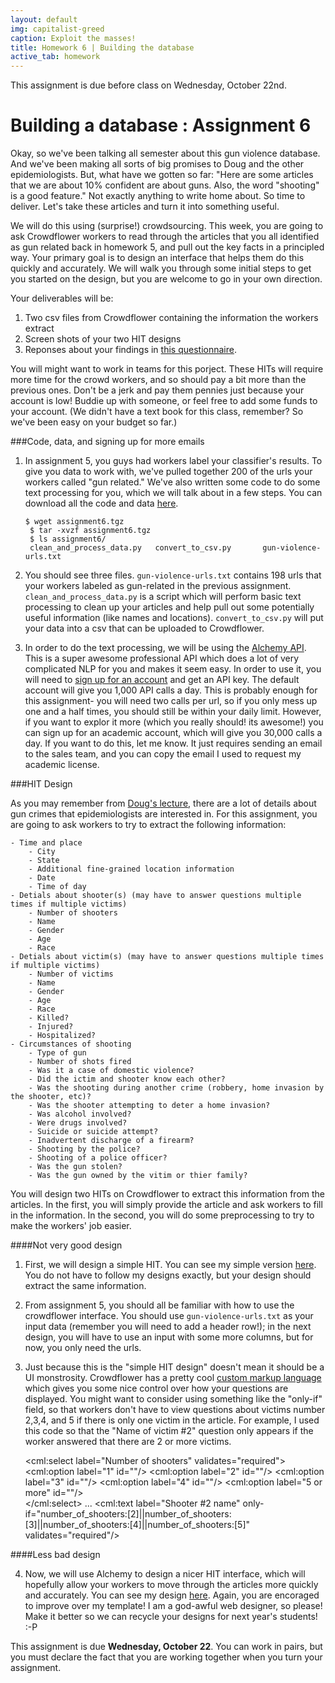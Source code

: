 ```yaml
---
layout: default
img: capitalist-greed
caption: Exploit the masses!
title: Homework 6 | Building the database 
active_tab: homework
---
```



<div class="alert alert-info">
  This assignment is due before class on Wednesday, October 22nd.</div>


Building a database<span class="text-muted"> : Assignment 6</span> 
=============================================================

Okay, so we've been talking all semester about this gun violence database. And we've been making all sorts of big promises to Doug and the other epidemiologists. But, what have we gotten so far: "Here are some articles that we are about 10% confident are about guns. Also, the word "shooting" is a good feature." Not exactly anything to write home about. So time to deliver. Let's take these articles and turn it into something useful. 

We will do this using (surprise!) crowdsourcing. This week, you are going to ask Crowdflower workers to read through the articles that you all identified as gun related back in homework 5, and pull out the key facts in a principled way. Your primary goal is to design an interface that helps them do this quickly and accurately. We will walk you through some initial steps to get you started on the design, but you are welcome to go in your own direction.  

Your deliverables will be:
1. Two csv files from Crowdflower containing the information the workers extract
2. Screen shots of your two HIT designs
3. Reponses about your findings in [this questionnaire]().

You will might want to work in teams for this porject. These HITs will require more time for the crowd workers, and so should pay a bit more than the previous ones. Don't be a jerk and pay them pennies just because your account is low! Buddie up with someone, or feel free to add some funds to your account. (We didn't have a text book for this class, remember? So we've been easy on your budget so far.)

###Code, data, and signing up for more emails

1. In assignment 5, you guys had workers label your classifier's results. To give you data to work with, we've pulled together 200 of the urls your workers called "gun related." We've also written some code to do some text processing for you, which we will talk about in a few steps. You can download all the code and data [here](). 

	<pre><code>$ wget assignment6.tgz
	$ tar -xvzf assignment6.tgz
	$ ls assignment6/
	clean_and_process_data.py	convert_to_csv.py		gun-violence-urls.txt</code></pre>

2. You should see three files. `gun-violence-urls.txt` contains 198 urls that your workers labeled as gun-related in the previous assignment. `clean_and_process_data.py` is a script which will perform basic text processing to clean up your articles and help pull out some potentially useful information (like names and locations). <code>convert_to_csv.py</code> will put your data into a csv that can be uploaded to Crowdflower. 

3. In order to do the text processing, we will be using the [Alchemy API](http://www.alchemyapi.com/api/calling-the-api/). This is a super awesome professional API which does a lot of very complicated NLP for you and makes it seem easy. In order to use it, you will need to [sign up for an account](http://www.alchemyapi.com/api/register.html) and get an API key. The default account will give you 1,000 API calls a day. This is probably enough for this assignment- you will need two calls per url, so if you only mess up one and a half times, you should still be within your daily limit. However, if you want to explor it more (which you really should! its awesome!) you can sign up for an academic account, which will give you 30,000 calls a day. If you want to do this, let me know. It just requires sending an email to the sales team, and you can copy the email I used to request my academic license.

###HIT Design

As you may remember from [Doug's lecture](), there are a lot of details about gun crimes that epidemiologists are interested in. For this assignment, you are going to ask workers to try to extract the following information: 

	- Time and place
		- City
		- State
		- Additional fine-grained location information 
		- Date
		- Time of day
	- Detials about shooter(s) (may have to answer questions multiple times if multiple victims)
		- Number of shooters
		- Name
		- Gender
		- Age
		- Race
	- Detials about victim(s) (may have to answer questions multiple times if multiple victims)
		- Number of victims
		- Name
		- Gender
		- Age
		- Race
		- Killed? 
		- Injured?
		- Hospitalized? 
	- Circumstances of shooting
		- Type of gun
		- Number of shots fired
		- Was it a case of domestic violence?
		- Did the ictim and shooter know each other?
		- Was the shooting during another crime (robbery, home invasion by the shooter, etc)?
		- Was the shooter attempting to deter a home invasion?
		- Was alcohol involved?
		- Were drugs involved?
		- Suicide or suicide attempt?
		- Inadvertent discharge of a firearm? 
		- Shooting by the police?
		- Shooting of a police officer?
		- Was the gun stolen?
		- Was the gun owned by the vitim or thier family?

You will design two HITs on Crowdflower to extract this information from the articles. In the first, you will simply provide the article and ask workers to fill in the information. In the second, you will do some preprocessing to try to make the workers' job easier. 

####Not very good design

1. First, we will design a simple HIT. You can see my simple version [here](https://tasks.crowdflower.com/assignments/10fc01e8-201e-41d5-b315-b55cf136e6ed). You do not have to follow my designs exactly, but your design should extract the same information.

2. From assignment 5, you should all be familiar with how to use the crowdflower interface. You should use <code>gun-violence-urls.txt</code> as your input data (remember you will need to add a header row!); in the next design, you will have to use an input with some more columns, but for now, you only need the urls.

3. Just because this is the "simple HIT design" doesn't mean it should be a UI monstrosity. Crowdflower has a pretty cool [custom markup language]() which gives you some nice control over how your questions are displayed. You might want to consider using something like the "only-if" field, so that workers don't have to view questions about victims number 2,3,4, and 5 if there is only one victim in the article. For example, I used this code so that the "Name of victim #2" question only appears if the worker answered that there are 2 or more victims. 
	
    <cml:select label="Number of shooters" validates="required">
    <cml:option label="1" id=""/>
    <cml:option label="2" id=""/>
    <cml:option label="3" id=""/>
    <cml:option label="4" id=""/> 
    <cml:option label="5 or more" id=""/>           
    </cml:select>
    ...
    <cml:text label="Shooter #2 name" only-if="number_of_shooters:[2]||number_of_shooters:[3]||number_of_shooters:[4]||number_of_shooters:[5]" validates="required"/>

####Less bad design

4. Now, we will use Alchemy to design a nicer HIT interface, which will hopefully allow your workers to move through the articles more quickly and accurately. You can see my design [here](https://tasks.crowdflower.com/assignments/7062734c-e446-41c6-b491-90ba89165fb2). Again, you are encoraged to improve over my template! I am a god-awful web designer, so please! Make it better so we can recycle your designs for next year's students! :-P 


This assignment is due <b>Wednesday, October 22</b>. You can work in pairs, but you must declare the fact that you are working together when you turn your assignment.  
